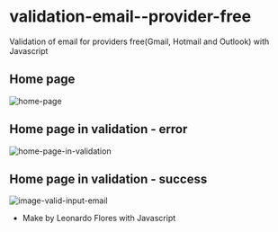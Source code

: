 # validation-email--provider-free
Validation of email for providers free(Gmail, Hotmail and Outlook) with Javascript

## Home page


![home-page](https://user-images.githubusercontent.com/54339869/84962933-55fb9200-b0de-11ea-9f9c-7c9da38ca11a.png)


## Home page in validation - error

![home-page-in-validation](https://user-images.githubusercontent.com/54339869/84962962-6c095280-b0de-11ea-9027-5c2cd092f677.png)

## Home page in validation - success

![image-valid-input-email](https://user-images.githubusercontent.com/54339869/84964799-737f2a80-b0e3-11ea-90d0-957818feeba9.png)


- Make by Leonardo Flores with Javascript
